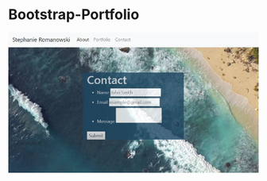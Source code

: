 # Bootstrap-Portfolio

![Alt text](https://github.com/StephanieR523/Responsive-Portfolio/blob/master/contactpic.JPG)
